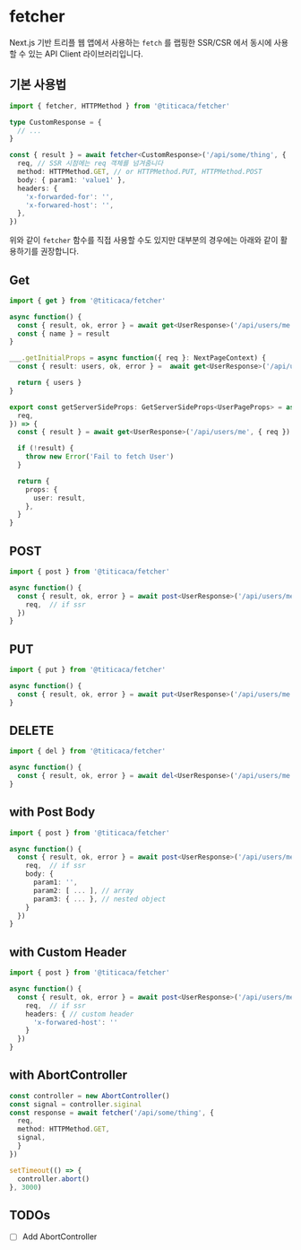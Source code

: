 # fetcher

Next.js 기반 트리플 웹 앱에서 사용하는 `fetch` 를 랩핑한 SSR/CSR 에서 동시에 사용할 수 있는
API Client 라이브러리입니다.

## 기본 사용법

```ts
import { fetcher, HTTPMethod } from '@titicaca/fetcher'

type CustomResponse = {
  // ...
}

const { result } = await fetcher<CustomResponse>('/api/some/thing', {
  req, // SSR 시점에는 req 객체를 넘겨줌니다
  method: HTTPMethod.GET, // or HTTPMethod.PUT, HTTPMethod.POST
  body: { param1: 'value1' },
  headers: {
    'x-forwarded-for': '',
    'x-forwared-host': '',
  },
})
```

위와 같이 `fetcher` 함수를 직접 사용할 수도 있지만 대부분의 경우에는 아래와 같이 활용하기를
권장합니다.

## Get

```ts
import { get } from '@titicaca/fetcher'

async function() {
  const { result, ok, error } = await get<UserResponse>('/api/users/me')
  const { name } = result
}

___.getInitialProps = async function({ req }: NextPageContext) {
  const { result: users, ok, error } =  await get<UserResponse>('/api/users/me', {})

  return { users }
}

export const getServerSideProps: GetServerSideProps<UserPageProps> = async ({
  req,
}) => {
  const { result } = await get<UserResponse>('/api/users/me', { req })

  if (!result) {
    throw new Error('Fail to fetch User')
  }

  return {
    props: {
      user: result,
    },
  }
}
```

## POST

```ts
import { post } from '@titicaca/fetcher'

async function() {
  const { result, ok, error } = await post<UserResponse>('/api/users/me', {
    req,  // if ssr
  })
}
```

## PUT

```ts
import { put } from '@titicaca/fetcher'

async function() {
  const { result, ok, error } = await put<UserResponse>('/api/users/me', {})
}
```

## DELETE

```ts
import { del } from '@titicaca/fetcher'

async function() {
  const { result, ok, error } = await del<UserResponse>('/api/users/me', {})
}
```

## with Post Body

```ts
import { post } from '@titicaca/fetcher'

async function() {
  const { result, ok, error } = await post<UserResponse>('/api/users/me', {
    req,  // if ssr
    body: {
      param1: '',
      param2: [ ... ], // array
      param3: { ... }, // nested object
    }
  })
}
```

## with Custom Header

```ts
import { post } from '@titicaca/fetcher'

async function() {
  const { result, ok, error } = await post<UserResponse>('/api/users/me', {
    req,  // if ssr
    headers: { // custom header
      'x-forwared-host': ''
    }
  })
}
```

## with AbortController

```ts
const controller = new AbortController()
const signal = controller.siginal
const response = await fetcher('/api/some/thing', {
  req,
  method: HTTPMethod.GET,
  signal,
  }
})

setTimeout(() => {
  controller.abort()
}, 3000)

```

## TODOs

- [ ] Add AbortController
